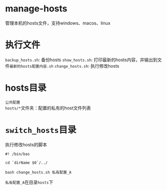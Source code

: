 # manage-hosts
管理本机的hosts文件，支持windows、macos、linux

# 执行文件

`backup_hosts.sh`: 备份hosts
`show_hosts.sh`: 打印最新的hosts内容，并输出到文件`最新的hosts配置内容.sh`
`change_hosts.sh`: 执行修改hosts

# hosts目录

`公共配置`  
`hosts/*`文件夹：配置的私有的host文件列表

# `switch_hosts`目录

执行修改hosts的脚本

```shell
#! /bin/bas

cd `dirName $0`/../

bash change_hosts.sh 私有配置_A
```

`私有配置_A`在目录`hosts`下